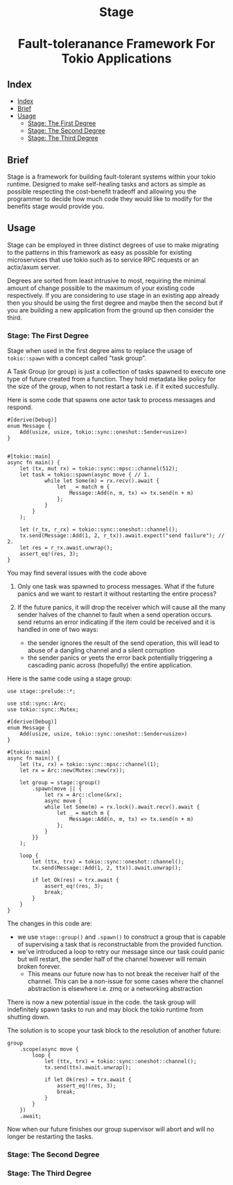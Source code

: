 <h1 align="center">Stage</h1>
<h1 align="center">Fault-toleranance Framework For Tokio Applications</h1>

## Index

- [Index](#index)
- [Brief](#brief)
- [Usage](#usage)
  - [Stage: The First Degree](#stage-the-first-degree)
  - [Stage: The Second Degree](#stage-the-second-degree)
  - [Stage: The Third Degree](#stage-the-third-degree)

## Brief

Stage is a framework for building fault-tolerant systems within your tokio
runtime. Designed to make self-healing tasks and actors as simple as
possible respecting the cost-benefit tradeoff and allowing you the programmer
to decide how much code they would like to modify for the benefits stage would
provide you.

## Usage

Stage can be employed in three distinct degrees of use to make migrating to the
patterns in this framework as easy as possible for existing microservices that
use tokio such as to service RPC requests or an actix/axum server.

Degrees are sorted from least intrusive to most, requiring the minimal amount
of change possible to the maximum of your existing code respectively. If you
are considering to use stage in an existing app already then you should be
using the first degree and maybe then the second but if you are building a
new application from the ground up then consider the third.

### Stage: The First Degree

Stage when used in the first degree aims to replace the usage of `tokio::spawn`
with a concept called "task group".

A Task Group (or group) is just a collection of tasks spawned to execute one type of
future created from a function. They hold metadata like policy for the
size of the group, when to not restart a task i.e. if it exited succesfully.

Here is some code that spawns one actor task to process messages and respond.

```rust,no_run
#[derive(Debug)]
enum Message {
    Add(usize, usize, tokio::sync::oneshot::Sender<usize>)
}


#[tokio::main]
async fn main() {
    let (tx, mut rx) = tokio::sync::mpsc::channel(512);
    let task = tokio::spawn(async move { // 1.
            while let Some(m) = rx.recv().await {
                let _ = match m {
                    Message::Add(n, m, tx) => tx.send(n + m)
                };
            }
        }
    );

    let (r_tx, r_rx) = tokio::sync::oneshot::channel();
    tx.send(Message::Add(1, 2, r_tx)).await.expect("send failure"); // 2.
    let res = r_rx.await.unwrap();
    assert_eq!(res, 3);
}
```

You may find several issues with the code above

1. Only one task was spawned to process messages. What if the future panics and we want to restart it without restarting the entire process?

2. If the future panics, it will drop the receiver which will cause all the many sender halves of the channel to fault when a send operation occurs. send returns an error indicating if the item could be received and it is handled in one of two ways:
   - the sender ignores the result of the send operation, this will lead to abuse of a dangling channel and a silent corruption
   - the sender panics or yeets the error back potentially triggering a cascading panic across (hopefully) the entire application.


Here is the same code using a stage group:

```rust,no_run
use stage::prelude::*;

use std::sync::Arc;
use tokio::sync::Mutex;

#[derive(Debug)]
enum Message {
    Add(usize, usize, tokio::sync::oneshot::Sender<usize>)
}

#[tokio::main]
async fn main() {
    let (tx, rx) = tokio::sync::mpsc::channel(1);
    let rx = Arc::new(Mutex::new(rx));

    let group = stage::group()
        .spawn(move || {
            let rx = Arc::clone(&rx);
            async move {
            while let Some(m) = rx.lock().await.recv().await {
                let _ = match m {
                    Message::Add(n, m, tx) => tx.send(n + m)
                };
            }
        }}
    );

    loop {
        let (ttx, trx) = tokio::sync::oneshot::channel();
        tx.send(Message::Add(1, 2, ttx)).await.unwrap();

        if let Ok(res) = trx.await {
            assert_eq!(res, 3);
            break;
        }
    }
}
```

The changes in this code are:

- we use `stage::group()` and `.spawn()` to construct a group that is capable of supervising a task that is reconstructable from the provided function.
- we've introduced a loop to retry our message since our task could panic but will restart, the sender half of the channel however will remain broken forever.
  - This means our future now has to not break the receiver half of the channel. This can be a non-issue for some cases where the channel abstraction is elsewhere i.e. zmq or a networking abstraction

There is now a new potential issue in the code. the task group will indefinitely spawn tasks to run and may block the tokio runtime from shutting down.

The solution is to scope your task block to the resolution of another future:

```rust,no_compile,no_run
group
    .scope(async move {
        loop {
            let (ttx, trx) = tokio::sync::oneshot::channel();
            tx.send(ttx).await.unwrap();

            if let Ok(res) = trx.await {
                assert_eq!(res, 3);
                break;
            }
        }
    })
    .await;
```

Now when our future finishes our group supervisor will abort and will no longer be restarting the tasks.

### Stage: The Second Degree


### Stage: The Third Degree

[bastion]: https://docs.rs/bastion/
